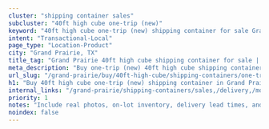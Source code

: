```yaml
---
cluster: "shipping container sales"
subcluster: "40ft high cube one-trip (new)"
keyword: "40ft high cube one-trip (new) shipping container for sale Grand Prairie, TX"
intent: "Transactional-Local"
page_type: "Location-Product"
city: "Grand Prairie, TX"
title_tag: "Grand Prairie 40ft high cube shipping container for sale | LC"
meta_description: "Buy one-trip (new) 40ft high cube shipping container sale with local delivery in Grand Prairie, TX. LC Container — local Since 2003. Request a fast quote today."
url_slug: "/grand-prairie/buy/40ft-high-cube/shipping-containers/one-trip-new"
h1: "Buy 40ft high cube one-trip (new) shipping container in Grand Prairie"
internal_links: "/grand-prairie/shipping-containers/sales,/delivery,/modifications"
priority: 1
notes: "Include real photos, on-lot inventory, delivery lead times, and financing info."
noindex: false
---
```


<!-- TODO: Add unique city/inventory copy, images, and internal links here. -->
